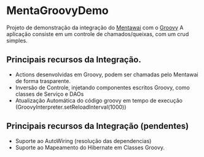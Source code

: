 MentaGroovyDemo
==========================

Projeto de demonstração da integração do [Mentawai](http://www.mentaframework.org/) com o [Groovy](http://groovy.codehaus.org/)
A aplicação consiste em um controle de chamados/queixas, com um crud simples.


Principais recursos da Integração.
---------------------------------------------
- Actions desenvolvidas em Groovy, podem ser chamadas pelo Mentawai de forma trasparente.
- Inversão de Controle, injetando componentes escritos Groovy, como classes de Serviço e DAOs
- Atualização Automática do código groovy em tempo de execução (GroovyInterpreter.setReloadInterval(1000))


Principais recursos da Integração (pendentes)
---------------------------------------------
- Suporte ao AutoWiring (resolução das dependencias)
- Suporte ao Mapeamento do Hibernate em Classes Groovy.
